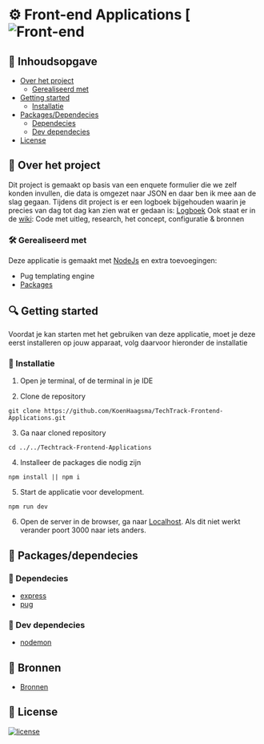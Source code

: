 # ⚙ Front-end Applications  [![Front-end](https://github.com/KoenHaagsma/TechTrack-Frontend-Applications)

## 🧾 Inhoudsopgave

-   [Over het project](##About-the-project)
      * [Gerealiseerd met](###Built-with)
-   [Getting started](##Getting-started)
      * [Installatie](##Installation)
-   [Packages/Dependecies](##Packages/dependecies)
      * [Dependecies](##Dependecies)
      * [Dev dependecies](##Dev-dependecies)
-   [License](##License)

## 📖 Over het project
Dit project is gemaakt op basis van een enquete formulier die we zelf konden invullen, die data is omgezet naar JSON en daar ben ik mee aan de slag gegaan.
Tijdens dit project is er een logboek bijgehouden waarin je precies van dag tot dag kan zien wat er gedaan is: [Logboek]()
Ook staat er in de [wiki](): Code met uitleg, research, het concept, configuratie & bronnen

### 🛠 Gerealiseerd met
Deze applicatie is gemaakt met [NodeJs](https://nodejs.org/en/) en extra toevoegingen:
- Pug templating engine
- [Packages]()

## 🔍 Getting started
Voordat je kan starten met het gebruiken van deze applicatie, moet je deze eerst installeren op jouw apparaat, volg daarvoor hieronder de installatie

### 🔨 Installatie

1. Open je terminal, of de terminal in je IDE

2. Clone de repository
```
git clone https://github.com/KoenHaagsma/TechTrack-Frontend-Applications.git
```
3. Ga naar cloned repository
```
cd ../../Techtrack-Frontend-Applications
```
4. Installeer de packages die nodig zijn
```
npm install || npm i
```
5. Start de applicatie voor development.
```
npm run dev
```
6. Open de server in de browser, ga naar [Localhost](http://localhost:3000/). Als dit niet werkt verander poort 3000 naar iets anders.

## 🧰 Packages/dependecies

### 🧱 Dependecies

- [express](https://www.npmjs.com/package/express)
- [pug](https://www.npmjs.com/package/pug)

### 🧱 Dev dependecies

- [nodemon](https://www.npmjs.com/package/nodemon)

## 📑 Bronnen

- [Bronnen]()

## 🔖 License

[![license](https://img.shields.io/github/license/DAVFoundation/captain-n3m0.svg?style=flat-square)](https://github.com/KoenHaagsma/TechTrack-Frontend-Applications/blob/main/LICENSE)

